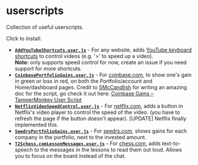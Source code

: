 # userscripts

Collection of useful userscripts.

Click to install:

- **[`AddYouTubeShortcuts.user.js`](https://github.com/kevduc/userscripts/raw/master/AddYouTubeShortcuts.user.js)** - For any website, adds [YouTube keyboard shortcuts](https://support.google.com/youtube/answer/7631406) to control videos (e.g. '>' to speed up a video).  
  **Note:** only supports speed control for now, create an issue if you need support for more shortcuts.
- **[`CoinbasePortfolioGains.user.js`](https://github.com/kevduc/userscripts/raw/master/CoinbasePortfolioGains.user.js)** - For [coinbase.com](https://coinbase.com), to show one's gain in green or loss in red, on both the Portfolio/account and Home/dashboard pages. Credit to [SMcCandlish](https://github.com/SMcCandlish) for writing an amazing doc for the script, go check it out here: [Coinbase Gains – TamperMonkey User Script](https://github.com/SMcCandlish/Coinbase_Gains_Tampermonkey_Script)
- **[`NetflixVideoSpeedControl.user.js`](https://github.com/kevduc/userscripts/raw/master/NetflixVideoSpeedControl.user.js)** - For [netflix.com](https://netflix.com), adds a button in Netflix's video player to control the speed of the video. (you have to refresh the page if the button doesn't appear). [UPDATE] Netflix finally implemented this.
- **[`SeedrsPortfolioGains.user.js`](https://github.com/kevduc/userscripts/raw/master/SeedrsPortfolioGains.user.js)** - For [seedrs.com](https://seedrs.com), shows gains for each company in the portfolio, next to the invested amount.
- **[`T2Schess.comLessonMessages.user.js`](https://github.com/kevduc/userscripts/raw/master/T2Schess.comLessonMessages.user.js)** - For [chess.com](https://chess.com), adds text-to-speech to the messages in the lessons to read them out loud. Allows you to focus on the board instead of the chat.
